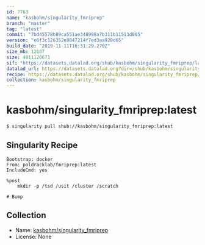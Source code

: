 ```yaml
---
id: 7763
name: "kasbohm/singularity_fmriprep"
branch: "master"
tag: "latest"
commit: "7bd45578b89ca551ae348998a7b311b11513d065"
version: "e6f3c126352e8847214f7ed3aa920d65"
build_date: "2019-11-11T16:31:29.270Z"
size_mb: 12187
size: 4811120671
sif: "https://datasets.datalad.org/shub/kasbohm/singularity_fmriprep/latest/2019-11-11-7bd45578-e6f3c126/e6f3c126352e8847214f7ed3aa920d65.simg"
datalad_url: https://datasets.datalad.org?dir=/shub/kasbohm/singularity_fmriprep/latest/2019-11-11-7bd45578-e6f3c126/
recipe: https://datasets.datalad.org/shub/kasbohm/singularity_fmriprep/latest/2019-11-11-7bd45578-e6f3c126/Singularity
collection: kasbohm/singularity_fmriprep
---
```


# kasbohm/singularity_fmriprep:latest

```bash
$ singularity pull shub://kasbohm/singularity_fmriprep:latest
```

## Singularity Recipe

```singularity
Bootstrap: docker
From: poldracklab/fmriprep:latest
IncludeCmd: yes

%post
    mkdir -p /tsd /usit /cluster /scratch

# Bump
```

## Collection

 - Name: [kasbohm/singularity_fmriprep](https://github.com/kasbohm/singularity_fmriprep)
 - License: None

